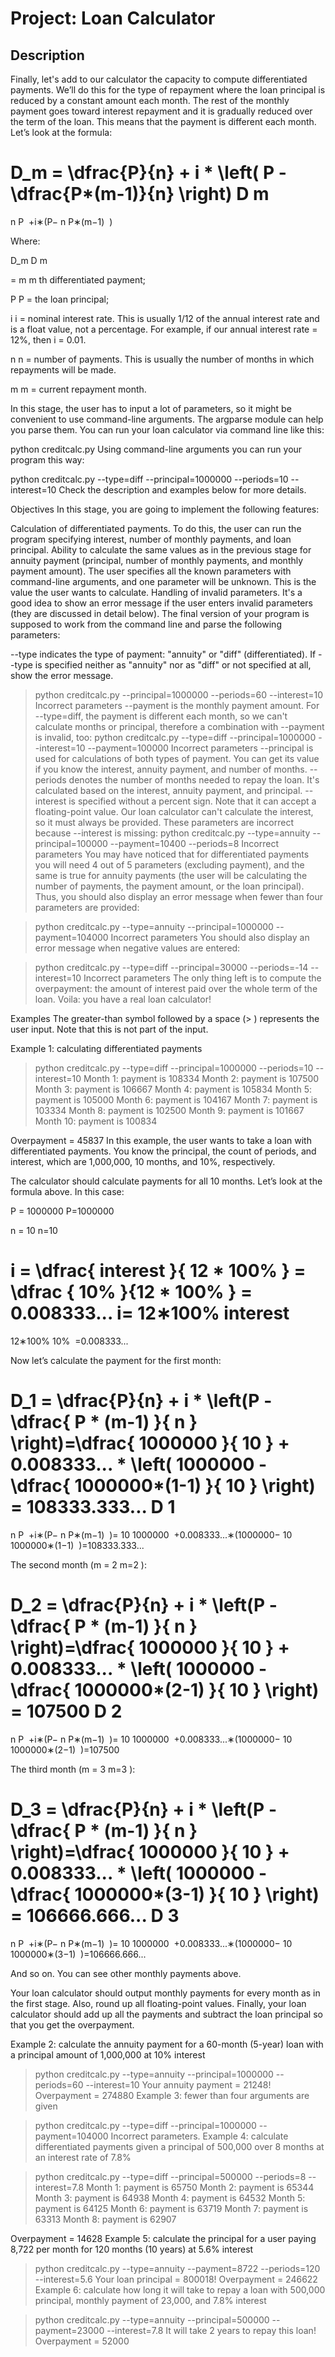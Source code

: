 # Project: Loan Calculator


## Description
Finally, let's add to our calculator the capacity to compute differentiated payments. We’ll do this for the type of repayment where the loan principal is reduced by a constant amount each month. The rest of the monthly payment goes toward interest repayment and it is gradually reduced over the term of the loan. This means that the payment is different each month. Let’s look at the formula:

D_m = \dfrac{P}{n} + i * \left( P - \dfrac{P*(m-1)}{n} \right)
D 
m
​
 = 
n
P
​
 +i∗(P− 
n
P∗(m−1)
​
 )

Where:

D_m
D 
m
​
 
 = m
m
th differentiated payment;

P
P
 = the loan principal;

i
i
 = nominal interest rate. This is usually 1/12 of the annual interest rate and is a float value, not a percentage. For example, if our annual interest rate = 12%, then i = 0.01.

n
n
 = number of payments. This is usually the number of months in which repayments will be made.

m
m
 = current repayment month.

In this stage, the user has to input a lot of parameters, so it might be convenient to use command-line arguments. The argparse module can help you parse them. You can run your loan calculator via command line like this:

python creditcalc.py
Using command-line arguments you can run your program this way:

python creditcalc.py --type=diff --principal=1000000 --periods=10 --interest=10
Check the description and examples below for more details.

Objectives
In this stage, you are going to implement the following features:

Calculation of differentiated payments. To do this, the user can run the program specifying interest, number of monthly payments, and loan principal.
Ability to calculate the same values as in the previous stage for annuity payment (principal, number of monthly payments, and monthly payment amount). The user specifies all the known parameters with command-line arguments, and one parameter will be unknown. This is the value the user wants to calculate.
Handling of invalid parameters. It's a good idea to show an error message if the user enters invalid parameters (they are discussed in detail below).
The final version of your program is supposed to work from the command line and parse the following parameters:

--type indicates the type of payment: "annuity" or "diff" (differentiated). If --type is specified neither as "annuity" nor as "diff" or not specified at all, show the error message.
> python creditcalc.py --principal=1000000 --periods=60 --interest=10
Incorrect parameters
--payment is the monthly payment amount. For --type=diff, the payment is different each month, so we can't calculate months or principal, therefore a combination with --payment is invalid, too:
> python creditcalc.py --type=diff --principal=1000000 --interest=10 --payment=100000
Incorrect parameters
--principal is used for calculations of both types of payment. You can get its value if you know the interest, annuity payment, and number of months.
--periods denotes the number of months needed to repay the loan. It's calculated based on the interest, annuity payment, and principal.
--interest is specified without a percent sign. Note that it can accept a floating-point value. Our loan calculator can't calculate the interest, so it must always be provided. These parameters are incorrect because --interest is missing:
> python creditcalc.py --type=annuity --principal=100000 --payment=10400 --periods=8
Incorrect parameters
You may have noticed that for differentiated payments you will need 4 out of 5 parameters (excluding payment), and the same is true for annuity payments (the user will be calculating the number of payments, the payment amount, or the loan principal). Thus, you should also display an error message when fewer than four parameters are provided:

> python creditcalc.py --type=annuity --principal=1000000 --payment=104000
Incorrect parameters
You should also display an error message when negative values are entered:

> python creditcalc.py --type=diff --principal=30000 --periods=-14 --interest=10
Incorrect parameters
The only thing left is to compute the overpayment: the amount of interest paid over the whole term of the loan. Voila: you have a real loan calculator!

Examples
The greater-than symbol followed by a space (> ) represents the user input. Note that this is not part of the input.

Example 1: calculating differentiated payments

> python creditcalc.py --type=diff --principal=1000000 --periods=10 --interest=10
Month 1: payment is 108334
Month 2: payment is 107500
Month 3: payment is 106667
Month 4: payment is 105834
Month 5: payment is 105000
Month 6: payment is 104167
Month 7: payment is 103334
Month 8: payment is 102500
Month 9: payment is 101667
Month 10: payment is 100834

Overpayment = 45837
In this example, the user wants to take a loan with differentiated payments. You know the principal, the count of periods, and interest, which are 1,000,000, 10 months, and 10%, respectively.

The calculator should calculate payments for all 10 months. Let’s look at the formula above. In this case:

P = 1000000
P=1000000

n = 10
n=10

i = \dfrac{ interest }{ 12 * 100\% } = \dfrac { 10\% }{12 * 100\% } = 0.008333...
i= 
12∗100%
interest
​
 = 
12∗100%
10%
​
 =0.008333...

Now let’s calculate the payment for the first month:

D_1 = \dfrac{P}{n} + i * \left(P - \dfrac{ P * (m-1) }{ n } \right)=\dfrac{ 1000000 }{ 10 } + 0.008333... * \left( 1000000 - \dfrac{ 1000000*(1-1) }{ 10 } \right) = 108333.333...
D 
1
​
 = 
n
P
​
 +i∗(P− 
n
P∗(m−1)
​
 )= 
10
1000000
​
 +0.008333...∗(1000000− 
10
1000000∗(1−1)
​
 )=108333.333...

The second month (m = 2
m=2
):

D_2 = \dfrac{P}{n} + i * \left(P - \dfrac{ P * (m-1) }{ n } \right)=\dfrac{ 1000000 }{ 10 } + 0.008333... * \left( 1000000 - \dfrac{ 1000000*(2-1) }{ 10 } \right) = 107500
D 
2
​
 = 
n
P
​
 +i∗(P− 
n
P∗(m−1)
​
 )= 
10
1000000
​
 +0.008333...∗(1000000− 
10
1000000∗(2−1)
​
 )=107500

The third month (m = 3
m=3
):

D_3 = \dfrac{P}{n} + i * \left(P - \dfrac{ P * (m-1) }{ n } \right)=\dfrac{ 1000000 }{ 10 } + 0.008333... * \left( 1000000 - \dfrac{ 1000000*(3-1) }{ 10 } \right) = 106666.666...
D 
3
​
 = 
n
P
​
 +i∗(P− 
n
P∗(m−1)
​
 )= 
10
1000000
​
 +0.008333...∗(1000000− 
10
1000000∗(3−1)
​
 )=106666.666...

And so on. You can see other monthly payments above.

Your loan calculator should output monthly payments for every month as in the first stage. Also, round up all floating-point values.
Finally, your loan calculator should add up all the payments and subtract the loan principal so that you get the overpayment.

Example 2: calculate the annuity payment for a 60-month (5-year) loan with a principal amount of 1,000,000 at 10% interest

> python creditcalc.py --type=annuity --principal=1000000 --periods=60 --interest=10
Your annuity payment = 21248!
Overpayment = 274880
Example 3: fewer than four arguments are given

> python creditcalc.py --type=diff --principal=1000000 --payment=104000
Incorrect parameters.
Example 4: calculate differentiated payments given a principal of 500,000 over 8 months at an interest rate of 7.8%

> python creditcalc.py --type=diff --principal=500000 --periods=8 --interest=7.8
Month 1: payment is 65750
Month 2: payment is 65344
Month 3: payment is 64938
Month 4: payment is 64532
Month 5: payment is 64125
Month 6: payment is 63719
Month 7: payment is 63313
Month 8: payment is 62907

Overpayment = 14628
Example 5: calculate the principal for a user paying 8,722 per month for 120 months (10 years) at 5.6% interest

> python creditcalc.py --type=annuity --payment=8722 --periods=120 --interest=5.6
Your loan principal = 800018!
Overpayment = 246622
Example 6: calculate how long it will take to repay a loan with 500,000 principal, monthly payment of 23,000, and 7.8% interest

> python creditcalc.py --type=annuity --principal=500000 --payment=23000 --interest=7.8
It will take 2 years to repay this loan!
Overpayment = 52000